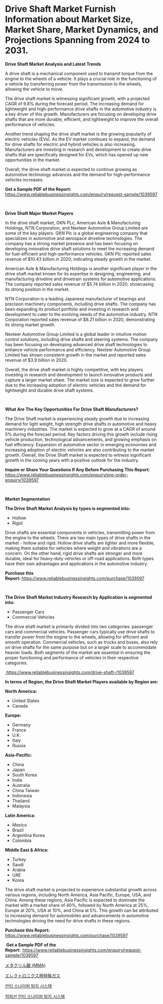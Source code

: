 <p><h1>Drive Shaft Market Furnish Information about Market Size, Market Share, Market Dynamics, and Projections Spanning from 2024 to 2031.</h1></p><p><strong>Drive Shaft Market Analysis and Latest Trends</strong></p>
<p><p>A drive shaft is a mechanical component used to transmit torque from the engine to the wheels of a vehicle. It plays a crucial role in the functioning of a vehicle by transferring power from the transmission to the wheels, allowing the vehicle to move.</p><p>The drive shaft market is witnessing significant growth, with a projected CAGR of 9.8% during the forecast period. The increasing demand for lightweight and high-performance drive shafts in the automotive industry is a key driver of this growth. Manufacturers are focusing on developing drive shafts that are more durable, efficient, and lightweight to improve the overall performance of vehicles.</p><p>Another trend shaping the drive shaft market is the growing popularity of electric vehicles (EVs). As the EV market continues to expand, the demand for drive shafts for electric and hybrid vehicles is also increasing. Manufacturers are investing in research and development to create drive shafts that are specifically designed for EVs, which has opened up new opportunities in the market.</p><p>Overall, the drive shaft market is expected to continue growing as automotive technology advances and the demand for high-performance vehicles increases.</p></p>
<p><strong>Get a Sample PDF of the Report:&nbsp;</strong> <a href="https://www.reliablebusinessinsights.com/enquiry/request-sample/1039597">https://www.reliablebusinessinsights.com/enquiry/request-sample/1039597</a></p>
<p>&nbsp;</p>
<p><strong>Drive Shaft Major Market Players</strong></p>
<p><p>In the drive shaft market, GKN PLc, American Axle & Manufacturing Holdings, NTN Corporation, and Nexteer Automotive Group Limited are some of the key players. GKN Plc is a global engineering company that specializes in automotive and aerospace driveline technologies. The company has a strong market presence and has been focusing on developing innovative drive shaft solutions to meet the increasing demand for fuel-efficient and high-performance vehicles. GKN Plc reported sales revenue of $10.43 billion in 2020, indicating steady growth in the market.</p><p>American Axle & Manufacturing Holdings is another significant player in the drive shaft market known for its expertise in designing, engineering, and manufacturing driveline and drivetrain systems for automotive applications. The company reported sales revenue of $5.74 billion in 2020, showcasing its strong position in the market.</p><p>NTN Corporation is a leading Japanese manufacturer of bearings and precision machinery components, including drive shafts. The company has been expanding its product portfolio and investing in research and development to cater to the evolving needs of the automotive industry. NTN Corporation reported sales revenue of $8.21 billion in 2020, demonstrating its strong market growth.</p><p>Nexteer Automotive Group Limited is a global leader in intuitive motion control solutions, including drive shafts and steering systems. The company has been focusing on developing advanced drive shaft technologies to enhance vehicle performance and efficiency. Nexteer Automotive Group Limited has shown consistent growth in the market and reported sales revenue of $3.9 billion in 2020.</p><p>Overall, the drive shaft market is highly competitive, with key players investing in research and development to launch innovative products and capture a larger market share. The market size is expected to grow further due to the increasing adoption of electric vehicles and the demand for lightweight and durable drive shaft systems.</p></p>
<p>&nbsp;</p>
<p><strong>What Are The Key Opportunities For Drive Shaft Manufacturers?</strong></p>
<p><p>The Drive Shaft market is experiencing steady growth due to increasing demand for light weight, high strength drive shafts in automotive and heavy machinery industries. The market is expected to grow at a CAGR of around 5% during the forecast period. Key factors driving this growth include rising vehicle production, technological advancements, and growing emphasis on fuel efficiency. Expansion of automotive sector in emerging economies and increasing adoption of electric vehicles are also contributing to the market growth. Overall, the Drive Shaft market is expected to witness significant growth in the coming years with a positive outlook for the industry.</p></p>
<p><strong>Inquire or Share Your Questions If Any Before Purchasing This Report:</strong> <a href="https://www.reliablebusinessinsights.com/enquiry/pre-order-enquiry/1039597">https://www.reliablebusinessinsights.com/enquiry/pre-order-enquiry/1039597</a></p>
<p>&nbsp;</p>
<p><strong>Market Segmentation</strong></p>
<p><strong>The Drive Shaft Market Analysis by types is segmented into:</strong></p>
<p><ul><li>Hollow</li><li>Rigid</li></ul></p>
<p><p>Drive shafts are essential components in vehicles, transmitting power from the engine to the wheels. There are two main types of drive shafts in the market - hollow and rigid. Hollow drive shafts are lighter and more flexible, making them suitable for vehicles where weight and vibrations are a concern. On the other hand, rigid drive shafts are stronger and more durable, ideal for heavy-duty vehicles or off-road applications. Both types have their own advantages and applications in the automotive industry.</p></p>
<p><strong>Purchase this Report:&nbsp;</strong><a href="https://www.reliablebusinessinsights.com/purchase/1039597">https://www.reliablebusinessinsights.com/purchase/1039597</a></p>
<p>&nbsp;</p>
<p><strong>The Drive Shaft Market Industry Research by Application is segmented into:</strong></p>
<p><ul><li>Passenger Cars</li><li>Commercial Vehicles</li></ul></p>
<p><p>The drive shaft market is primarily divided into two categories: passenger cars and commercial vehicles. Passenger cars typically use drive shafts to transfer power from the engine to the wheels, allowing for efficient and smooth operation. Commercial vehicles, such as trucks and buses, also rely on drive shafts for the same purpose but on a larger scale to accommodate heavier loads. Both segments of the market are essential in ensuring the proper functioning and performance of vehicles in their respective categories.</p></p>
<p><a href="https://www.reliablebusinessinsights.com/drive-shaft-r1039597">&nbsp;https://www.reliablebusinessinsights.com/drive-shaft-r1039597</a></p>
<p><strong>In terms of Region, the Drive Shaft Market Players available by Region are:</strong></p>
<p>
    <p> <strong> North America: </strong>
        <ul>
            <li>United States</li>
            <li>Canada</li>
        </ul>
        </p> 
    <p> <strong> Europe: </strong>
        <ul>
            <li>Germany</li>
            <li>France</li>
            <li>U.K.</li>
            <li>Italy</li>
            <li>Russia</li>
        </ul>
        </p> 
    <p> <strong> Asia-Pacific: </strong>
        <ul>
            <li>China</li>
            <li>Japan</li>
            <li>South Korea</li>
            <li>India</li>
            <li>Australia</li>
            <li>China Taiwan</li>
            <li>Indonesia</li>
            <li>Thailand</li>
            <li>Malaysia</li>
        </ul>
        </p> 
    <p> <strong> Latin America: </strong>
        <ul>
            <li>Mexico</li>
            <li>Brazil</li>
            <li>Argentina Korea</li>
            <li>Colombia</li>
        </ul>
        </p> 
    <p> <strong> Middle East & Africa: </strong>
        <ul>
            <li>Turkey</li>
            <li>Saudi</li>
            <li>Arabia</li>
            <li>UAE</li>
            <li>Korea</li>
        </ul>
    </p>
    </p>
<p><p>The drive shaft market is projected to experience substantial growth across various regions, including North America, Asia Pacific, Europe, USA, and China. Among these regions, Asia Pacific is expected to dominate the market with a market share of 40%, followed by North America at 25%, Europe at 20%, USA at 10%, and China at 5%. This growth can be attributed to increasing demand for automobiles and advancements in automotive technologies driving the need for drive shafts in these regions.</p></p>
<p><strong>Purchase this Report: </strong><a href="https://www.reliablebusinessinsights.com/purchase/1039597">https://www.reliablebusinessinsights.com/purchase/1039597</a></p>
<p>&nbsp;<strong>Get a Sample PDF of the Report:&nbsp;&nbsp;</strong><a href="https://www.reliablebusinessinsights.com/enquiry/request-sample/1039597">https://www.reliablebusinessinsights.com/enquiry/request-sample/1039597</a></p>
<p><strong></strong></p>
<p><p><a href="https://medium.com/@hugofirst21/%E3%83%A1%E3%82%BF%E3%82%AF%E3%83%AA%E3%83%AB%E9%85%B8-mma-%E5%B8%82%E5%A0%B4%E8%AA%BF%E6%9F%BB-%E7%94%A3%E6%A5%AD%E9%80%B2%E5%8C%96%E3%81%8A%E3%82%88%E3%81%B32031%E5%B9%B4%E3%81%BE%E3%81%A7%E3%81%AE%E4%BA%88%E6%B8%AC-52ae42f8cee9">メタクリル酸 (MMA)</a></p><p><a href="https://github.com/Fatimaklein1/Market-Research-Report-List-1/blob/main/7630362153218.md">エレクトロニクス用特殊ガス</a></p><p><a href="https://medium.com/@seanturner6262/%EA%B8%80%EB%A1%9C%EB%B2%8C-%EC%95%88%ED%8B%B0-%EC%8A%A4%EB%82%98%EC%9D%B4%ED%8D%BC-%EA%B0%90%EC%A7%80-%EC%8B%9C%EC%8A%A4%ED%85%9C-%EC%8B%9C%EC%9E%A5%EC%9D%80-2024%EB%85%84%EB%B6%80%ED%84%B0-2031%EB%85%84%EA%B9%8C%EC%A7%80%EC%9D%98-%EA%B8%B0%EA%B0%84-%EB%8F%99%EC%95%88-%EC%97%B0%ED%8F%89%EA%B7%A0-%EC%84%B1%EC%9E%A5%EB%A5%A0-%EB%A1%9C-%EC%84%B1%EC%9E%A5%ED%95%A0-%EA%B2%83%EC%9C%BC%EB%A1%9C-%EC%98%88%EC%83%81%EB%90%A9%EB%8B%88%EB%8B%A4-3e2427cc0ce7">안티 스나이퍼 탐지 시스템</a></p><p><a href="https://medium.com/@ornellwebst/%EA%B8%80%EB%A1%9C%EB%B2%8C-%EC%A0%81%EC%99%B8%EC%84%A0-%EC%95%88%ED%8B%B0-%EC%8A%A4%EB%82%98%EC%9D%B4%ED%8D%BC-%EA%B0%90%EC%A7%80-%EC%8B%9C%EC%8A%A4%ED%85%9C-%EC%8B%9C%EC%9E%A5-%EA%B7%9C%EB%AA%A8%EB%8A%94-%EC%82%B0%EC%97%85-%EC%A0%84%EB%A7%9D%EC%97%90-%EB%94%B0%EB%A5%B4%EB%A9%B4-2024%EB%85%84%EB%B6%80%ED%84%B0-2031%EB%85%84%EA%B9%8C%EC%A7%80-%EC%9D%98-%EC%97%B0%ED%8F%89%EA%B7%A0-%EC%84%B1%EC%9E%A5%EB%A5%A0-cagr-%EC%9D%84-%EA%B2%BD%ED%97%98%ED%95%A0-%EA%B2%83%EC%9C%BC%EB%A1%9C-%EC%98%88%EC%83%81%EB%90%A9%EB%8B%88%EB%8B%A4-293efb3f3e70">적외선 안티 스나이퍼 탐지 시스템</a></p></p>